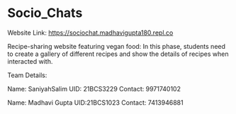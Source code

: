 # Socio_Chats

Website Link: https://sociochat.madhavigupta180.repl.co

Recipe-sharing website featuring vegan food: In this phase, students need to create a gallery of different recipes and show the details of recipes when interacted with.

Team Details: 

Name: SaniyahSalim 
UID: 21BCS3229 
Contact: 9971740102

Name: Madhavi Gupta 
UID:21BCS1023 
Contact: 7413946881
